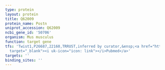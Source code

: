```yaml
---
type: protein
layout: protein
title: Q62009
protein_name: Postn
uniprot_accession: Q62009
ncbi_gene_id: '50706'
organism: Mus musculus
function: target gene
tfs: 'Twist1,P26687,22160,TRRUST,inferred by curator,&ensp;<a href="https://www.ncbi.nlm.nih.gov/pubmed/?term=12210745%5Buid%5D"
  target="_blank"><i uk-icon="icon: link"></i>Pubmed</a>'
targets: ''
binding_sites: ''
---
```

